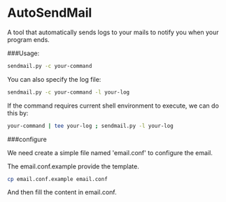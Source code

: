 # AutoSendMail
A tool that automatically sends logs to your mails to notify you when your program ends.


###Usage:
```bash
sendmail.py -c your-command
```

You can also specify the log file:
```bash
sendmail.py -c your-command -l your-log
```

If the command requires current shell environment to execute, we can do this by:
```bash
your-command | tee your-log ; sendmail.py -l your-log
```	


###configure

We need create a simple file named 'email.conf' to configure the email.

The email.conf.example provide the template.
```bash
cp email.conf.example email.conf
```
And then fill the content in email.conf.
